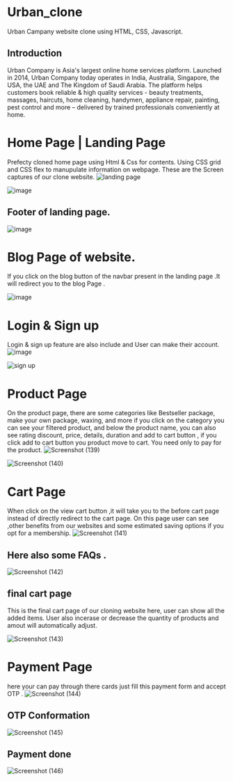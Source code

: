 # Urban_clone
Urban Campany website clone using HTML, CSS, Javascript.
## Introduction
Urban Company is Asia's largest online home services platform. Launched in 2014, Urban Company today operates in India, Australia, Singapore, the USA, the UAE and The Kingdom of Saudi Arabia. The platform helps customers book reliable & high quality services - beauty treatments, massages, haircuts, home cleaning, handymen, appliance repair, painting, pest control and more – delivered by trained professionals conveniently at home.
# Home Page | Landing Page
Prefecty cloned home page using Html & Css for contents.
Using CSS grid and CSS flex to manupulate information on webpage.
These are the Screen captures of our clone website.
![landing page](https://user-images.githubusercontent.com/81805096/183247482-c110f092-4bb9-47ee-86ba-2ade1bc89015.PNG)

![image](https://user-images.githubusercontent.com/81805096/183247596-af4872a0-a86f-4160-9bbc-c8b580014757.png)

## Footer of landing page.


![image](https://user-images.githubusercontent.com/81805096/183247699-5caad96a-27e5-4fa7-82b6-7c78bd0f7ba9.png)

# Blog Page of website.
If you click on the blog button of the navbar present in the landing page .It will redirect you to the blog Page .

![image](https://user-images.githubusercontent.com/81805096/183247813-dae2ce73-a860-41f4-991a-a503f4ee2b90.png)

# Login & Sign up
Login & sign up feature are also include and User can make their account.
![image](https://user-images.githubusercontent.com/81805096/183248501-bd2da4ab-2391-40d1-9c10-bcb4e423438f.png)



![sign up](https://user-images.githubusercontent.com/81805096/183248511-e18543d0-3333-4e31-9b18-804ecc4db3b6.PNG)

# Product Page
On the product page, there are some categories like Bestseller package, make your own package, waxing, and more if you click on the category you can see your filtered product, and below the product name, you can also see rating discount, price, details, duration and add to cart button , if you click add to cart button you product move to cart. You need only to pay for the product.
![Screenshot (139)](https://user-images.githubusercontent.com/81805096/183248647-aa36f959-99da-43f0-807a-f5d9442e01ed.png)

![Screenshot (140)](https://user-images.githubusercontent.com/81805096/183248652-9e5159ab-a839-427f-9e1c-56b949db1514.png)


# Cart Page
When click on the view cart button ,it will take you to the before cart page instead of directly redirect to the cart page.
On this page user can see ,other benefits from our websites and some estimated saving options if you opt for a membership.
![Screenshot (141)](https://user-images.githubusercontent.com/81805096/183248771-9e8409f1-b5b8-41f8-9331-1c34bb2fbea0.png)
## Here also some FAQs .
![Screenshot (142)](https://user-images.githubusercontent.com/81805096/183248794-ba1cdb74-892a-470c-942e-4e0cdccc7f58.png)
## final cart page
This is the final cart page of our cloning website here, user can show all the added items.
User also incerase or decrease the quantity of products and amout will automatically adjust.

![Screenshot (143)](https://user-images.githubusercontent.com/81805096/183248891-037139bf-967f-4adf-a746-a1b92b861b66.png)

# Payment Page
here your can pay through there cards just fill this payment form and accept OTP .
![Screenshot (144)](https://user-images.githubusercontent.com/81805096/183248947-59c3e05e-32f2-41fe-aa7f-5e68be2ab0bf.png)

## OTP Conformation

![Screenshot (145)](https://user-images.githubusercontent.com/81805096/183248969-fb34ad9e-52c3-4f51-9899-a6022f92ab31.png)

## Payment done

![Screenshot (146)](https://user-images.githubusercontent.com/81805096/183248982-4ccdcf61-64bd-4390-b178-054e7adf59b5.png)
